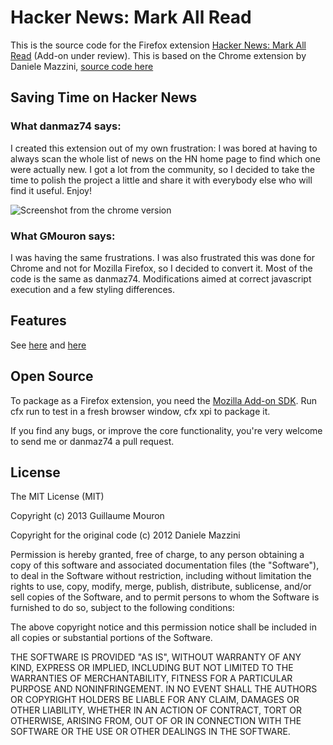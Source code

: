 # Hacker News: Mark All Read

This is the source code for the Firefox extension [Hacker News: Mark All Read](https://addons.mozilla.org/en-US/firefox/addon/hacker-news-mark-all-read/) (Add-on under review).
This is based on the Chrome extension by Daniele Mazzini, [source code here](https://github.com/danmaz74/HNMarkAllRead)

## Saving Time on Hacker News
### What danmaz74 says:
I created this extension out of my own frustration: I was bored at having to always scan the whole list of news on the HN home page to find
which one were actually new. I got a lot from the community, so I decided to take the time to polish the project a little and share it with
everybody else who will find it useful. Enjoy!

![Screenshot from the chrome version](http://blog.hashtagify.me/wp-content/uploads/2012/05/HNMarkAllRead_screenshot1-e1338119577936-1024x211.png)

### What GMouron says:
I was having the same frustrations. I was also frustrated this was done for Chrome and not for Mozilla Firefox, so I decided to convert it.
Most of the code is the same as danmaz74. Modifications aimed at correct javascript execution and a few styling differences.

## Features

See [here](http://danmaz74.me/2012/05/27/save-time-on-hacker-neww-mark-all-read/) and [here](http://danmaz74.me/2012/10/15/save-even-more-time-on-hacker-news/)

## Open Source

To package as a Firefox extension, you need the [Mozilla Add-on SDK](https://addons.mozilla.org/en-US/developers/builder).
Run cfx run to test in a fresh browser window, cfx xpi to package it.

If you find any bugs, or improve the core functionality, you're very welcome to send me or danmaz74 a pull request.

## License

The MIT License (MIT)

Copyright (c) 2013 Guillaume Mouron

Copyright for the original code (c) 2012 Daniele Mazzini

Permission is hereby granted, free of charge, to any person obtaining a copy of this software and associated documentation
files (the "Software"), to deal in the Software without restriction, including without limitation the rights to use, copy,
modify, merge, publish, distribute, sublicense, and/or sell copies of the Software, and to permit persons to whom the Software
is furnished to do so, subject to the following conditions:

The above copyright notice and this permission notice shall be included in all copies or substantial portions of the Software.

THE SOFTWARE IS PROVIDED "AS IS", WITHOUT WARRANTY OF ANY KIND, EXPRESS OR IMPLIED, INCLUDING BUT NOT LIMITED TO THE WARRANTIES
OF MERCHANTABILITY, FITNESS FOR A PARTICULAR PURPOSE AND NONINFRINGEMENT. IN NO EVENT SHALL THE AUTHORS OR COPYRIGHT HOLDERS BE LIABLE
FOR ANY CLAIM, DAMAGES OR OTHER LIABILITY, WHETHER IN AN ACTION OF CONTRACT, TORT OR OTHERWISE, ARISING FROM, OUT OF OR IN CONNECTION WITH
THE SOFTWARE OR THE USE OR OTHER DEALINGS IN THE SOFTWARE.